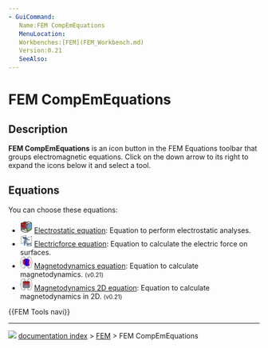 ```yaml
---
- GuiCommand:
   Name:FEM CompEmEquations
   MenuLocation:
   Workbenches:[FEM](FEM_Workbench.md)
   Version:0.21
   SeeAlso:
---
```


# FEM CompEmEquations

## Description

**FEM CompEmEquations** is an icon button in the FEM Equations toolbar that groups electromagnetic equations. Click on the down arrow to its right to expand the icons below it and select a tool.

## Equations

You can choose these equations:

-   <img alt="" src=images/FEM_EquationElectrostatic.svg  style="width:24px;"> [Electrostatic equation](FEM_EquationElectrostatic.md): Equation to perform electrostatic analyses.
-   <img alt="" src=images/FEM_EquationElectricforce.svg  style="width:24px;"> [Electricforce equation](FEM_EquationElectricforce.md): Equation to calculate the electric force on surfaces.
-   <img alt="" src=images/FEM_EquationMagnetodynamic.svg  style="width:24px;"> [Magnetodynamics equation](FEM_EquationMagnetodynamic2D.md): Equation to calculate magnetodynamics. <small>(v0.21)</small> 
-   <img alt="" src=images/FEM_EquationMagnetodynamic2D.svg  style="width:24px;"> [Magnetodynamics 2D equation](FEM_EquationMagnetodynamic2D.md): Equation to calculate magnetodynamics in 2D. <small>(v0.21)</small> 




 {{FEM Tools navi}}



---
![](images/Right_arrow.png) [documentation index](../README.md) > [FEM](Category_FEM.md) > FEM CompEmEquations
